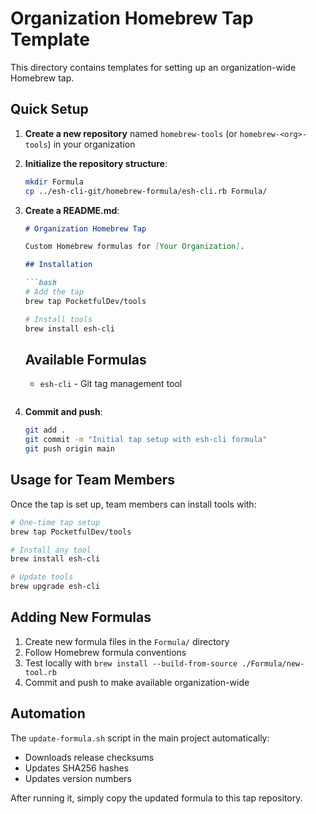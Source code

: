 # Organization Homebrew Tap Template

This directory contains templates for setting up an organization-wide Homebrew tap.

## Quick Setup

1. **Create a new repository** named `homebrew-tools` (or `homebrew-<org>-tools`) in your organization

2. **Initialize the repository structure**:
   ```bash
   mkdir Formula
   cp ../esh-cli-git/homebrew-formula/esh-cli.rb Formula/
   ```

3. **Create a README.md**:
   ```markdown
   # Organization Homebrew Tap
   
   Custom Homebrew formulas for [Your Organization].
   
   ## Installation
   
   ```bash
   # Add the tap
   brew tap PocketfulDev/tools
   
   # Install tools
   brew install esh-cli
   ```
   
   ## Available Formulas
   
   - `esh-cli` - Git tag management tool
   ```

4. **Commit and push**:
   ```bash
   git add .
   git commit -m "Initial tap setup with esh-cli formula"
   git push origin main
   ```

## Usage for Team Members

Once the tap is set up, team members can install tools with:

```bash
# One-time tap setup
brew tap PocketfulDev/tools

# Install any tool
brew install esh-cli

# Update tools
brew upgrade esh-cli
```

## Adding New Formulas

1. Create new formula files in the `Formula/` directory
2. Follow Homebrew formula conventions
3. Test locally with `brew install --build-from-source ./Formula/new-tool.rb`
4. Commit and push to make available organization-wide

## Automation

The `update-formula.sh` script in the main project automatically:
- Downloads release checksums
- Updates SHA256 hashes
- Updates version numbers

After running it, simply copy the updated formula to this tap repository.
